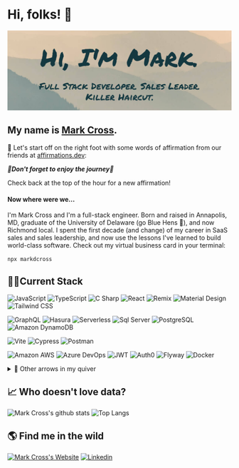 # Hi, folks! 👋

[![Mark's GitHub Banner](./assets/banner2.png)](https://markdcross.dev)

## My name is [Mark Cross](https://markdcross.dev).

🧘 Let's start off on the right foot with some words of affirmation from our friends at [affirmations.dev](https://www.affirmations.dev/):

**_🌟Don't forget to enjoy the journey🌟_**

Check back at the top of the hour for a new affirmation!

#### Now where were we...

I'm Mark Cross and I'm a full-stack engineer. Born and raised in Annapolis, MD, graduate of the University of Delaware (go Blue Hens 🐓), and now Richmond local. I spent the first decade (and change) of my career in SaaS sales and sales leadership, and now use the lessons I've learned to build world-class software. Check out my virtual business card in your terminal:

```
npx markdcross
```

## <g-emoji class="g-emoji" alias="man_technologist" fallback-src="https://github.githubassets.com/images/icons/emoji/unicode/1f468-1f4bb.png">👨‍💻</g-emoji>Current Stack

![JavaScript](https://img.shields.io/badge/Code-JavaScript-informational?style=flat&logo=javascript&logoColor=F2D5BB&color=F2D5BB&labelColor=163840)
![TypeScript](https://img.shields.io/badge/Code-TypeScript-informational?style=flat&logo=typescript&logoColor=F2D5BB&color=F2D5BB&labelColor=163840)
![C Sharp](https://img.shields.io/badge/Code-C%23-informational?style=flat&logo=csharp&logoColor=F2D5BB&color=F2D5BB&labelColor=163840)
![React](https://img.shields.io/badge/Code-React-informational?style=flat&logo=React&logoColor=F2D5BB&color=F2D5BB&labelColor=163840)
![Remix](https://img.shields.io/badge/Code-Remix-informational?style=flat&logo=Remix&logoColor=F2D5BB&color=F2D5BB&labelColor=163840)
![Material Design](https://img.shields.io/badge/Style-Material%20Design-informational?style=flat&logo=materialdesign&logoColor=F2D5BB&color=F2D5BB&labelColor=163840)
![Tailwind CSS](https://img.shields.io/badge/Style-TailWind%20CSS-informational?style=flat&logo=tailwindcss&logoColor=F2D5BB&color=F2D5BB&labelColor=163840)

![GraphQL](https://img.shields.io/badge/Tools-GraphQL-informational?style=flat&logo=graphql&logoColor=F2D5BB&color=F2D5BB&labelColor=163840)
![Hasura](https://img.shields.io/badge/Tools-Hasura-informational?style=flat&logo=hasura&logoColor=F2D5BB&color=F2D5BB&labelColor=163840)
![Serverless](https://img.shields.io/badge/Tools-Serverless-informational?style=flat&logo=serverless&logoColor=F2D5BB&color=F2D5BB&labelColor=163840)
![Sql Server](https://img.shields.io/badge/Data-SQL%20Server-informational?style=flat&logo=mysql&logoColor=F2D5BB&color=F2D5BB&labelColor=163840)
![PostgreSQL](https://img.shields.io/badge/Data-PostgreSQL-informational?style=flat&logo=postgresql&logoColor=F2D5BB&color=F2D5BB&labelColor=163840)
![Amazon DynamoDB](https://img.shields.io/badge/Data-DynamoDB-informational?style=flat&logo=amazondynamodb&logoColor=F2D5BB&color=F2D5BB&labelColor=163840)

![Vite](https://img.shields.io/badge/Test-Vite-informational?style=flat&logo=vite&logoColor=F2D5BB&color=F2D5BB&labelColor=163840)
![Cypress](https://img.shields.io/badge/Test-Cypress-informational?style=flat&logo=cypress&logoColor=F2D5BB&color=F2D5BB&labelColor=163840)
![Postman](https://img.shields.io/badge/Test-Postman-informational?style=flat&logo=postman&logoColor=F2D5BB&color=F2D5BB&labelColor=163840)

![Amazon AWS](https://img.shields.io/badge/Tools-Amazon%20AWS-informational?style=flat&logo=amazonaws&logoColor=F2D5BB&color=F2D5BB&labelColor=163840)
![Azure DevOps](https://img.shields.io/badge/Tools-Azure%20DevOps-informational?style=flat&logo=azuredevops&logoColor=F2D5BB&color=F2D5BB&labelColor=163840)
![JWT](https://img.shields.io/badge/Tools-JSON%20Web%20Tokens-informational?style=flat&logo=jsonwebtokens&logoColor=F2D5BB&color=F2D5BB&labelColor=163840)
![Auth0](https://img.shields.io/badge/Tools-Auth0-informational?style=flat&logo=auth0&logoColor=F2D5BB&color=F2D5BB&labelColor=163840)
![Flyway](https://img.shields.io/badge/Tools-Flyway-informational?style=flat&logo=flyway&logoColor=F2D5BB&color=F2D5BB&labelColor=163840)
![Docker](https://img.shields.io/badge/Tools-Docker-informational?style=flat&logo=docker&logoColor=F2D5BB&color=F2D5BB&labelColor=163840)

<details>
<summary>🏹 Other arrows in my quiver </summary>

![AWS Lambda](https://img.shields.io/badge/AWS-Lambda-informational?style=flat&logo=awslambda&logoColor=F2D5BB&color=F2D5BB&labelColor=163840)
![Amazon API Gateway](https://img.shields.io/badge/AWS-API%20Gateway-informational?style=flat&logo=amazonapigateway&logoColor=F2D5BB&color=F2D5BB&labelColor=163840)
![Amazon CloudWatch](https://img.shields.io/badge/AWS-CloudWatch-informational?style=flat&logo=amazoncloudwatch&logoColor=F2D5BB&color=F2D5BB&labelColor=163840)
![Amazon S3](https://img.shields.io/badge/AWS-S3-informational?style=flat&logo=amazons3&logoColor=F2D5BB&color=F2D5BB&labelColor=163840)
![Amazon OpenSearch](https://img.shields.io/badge/AWS-OpeSearch-informational?style=flat&logo=opensearch&logoColor=F2D5BB&color=F2D5BB&labelColor=163840)
![Amazon SQS](https://img.shields.io/badge/AWS-SQS-informational?style=flat&logo=amazonsqs&logoColor=F2D5BB&color=F2D5BB&labelColor=163840)
![Amazon EC2](https://img.shields.io/badge/AWS-EC2-informational?style=flat&logo=amazonec2&logoColor=F2D5BB&color=F2D5BB&labelColor=163840)

![jQuery](https://img.shields.io/badge/Code-jQuery-informational?style=flat&logo=jQuery&logoColor=F2D5BB&color=F2D5BB&labelColor=163840)
![HTML](https://img.shields.io/badge/Code-HTML-informational?style=flat&logo=html5&logoColor=F2D5BB&color=F2D5BB&labelColor=163840)
![CSS](https://img.shields.io/badge/Code-CSS-informational?style=flat&logo=css3&logoColor=F2D5BB&Color=F2D5BB&color=F2D5BB&labelColor=163840)
![Bootstrap](https://img.shields.io/badge/Style-Bootstrap-informational?style=flat&logo=bootstrap&logoColor=F2D5BB&color=F2D5BB&labelColor=163840)
![Bulma](https://img.shields.io/badge/Style-Bulma-informational?style=flat&logo=Bulma&logoColor=F2D5BB&color=F2D5BB&labelColor=163840)
![Lit](https://img.shields.io/badge/Style-Lit-informational?style=flat&logo=lit&logoColor=F2D5BB&color=F2D5BB&labelColor=163840)
![Handlebars](https://img.shields.io/badge/Code-Handlebars-informational?style=flat&logo=handlebarsdotjs&logoColor=F2D5BB&color=F2D5BB&labelColor=163840)
![EJS](https://img.shields.io/badge/Code-EJS-informational?style=flat&logo=ejs-js&logoColor=F2D5BB&color=F2D5BB&labelColor=163840)
![Jest](https://img.shields.io/badge/Test-Jest-informational?style=flat&logo=Jest&logoColor=F2D5BB&color=F2D5BB&labelColor=163840)

![Node](https://img.shields.io/badge/Code-Node.js-informational?style=flat&logo=node.js&logoColor=F2D5BB&color=F2D5BB&labelColor=163840)
![Express.js](https://img.shields.io/badge/Code-Express.js-informational?style=flat&logo=express&logoColor=F2D5BB&color=F2D5BB&labelColor=163840)
![Firebase](https://img.shields.io/badge/Tools-Firebase-informational?style=flat&logo=Firebase&logoColor=F2D5BB&color=F2D5BB&labelColor=163840)
![Electron](https://img.shields.io/badge/Tools-Electron-informational?style=flat&logo=electron&logoColor=F2D5BB&color=F2D5BB&labelColor=163840)
![MySQL](https://img.shields.io/badge/Data-MySQL-informational?style=flat&logo=mysql&logoColor=F2D5BB&color=F2D5BB&labelColor=163840)
![Sequelize](https://img.shields.io/badge/Tools-Sequelize-informational?style=flat&logo=sequelize&logoColor=F2D5BB&color=F2D5BB&labelColor=163840)
![MongoDB](https://img.shields.io/badge/Database-MongoDB-informational?style=flat&logo=mongodb&logoColor=F2D5BB&color=F2D5BB&labelColor=163840)
![Mongoose](https://img.shields.io/badge/Tools-mongoose-informational?style=flat&logo=mongoose&logoColor=F2D5BB&color=F2D5BB&labelColor=163840)
![Webpack](https://img.shields.io/badge/Tools-Webpack-informational?style=flat&logo=webpack&logoColor=F2D5BB&color=F2D5BB&labelColor=163840)
![NPM](https://img.shields.io/badge/Tools-NPM-informational?style=flat&logo=NPM&logoColor=F2D5BB&color=F2D5BB&labelColor=163840)

![Github](https://img.shields.io/badge/Tools-GitHub-informational?style=flat&logo=Github&logoColor=F2D5BB&color=F2D5BB&labelColor=163840)
![Heroku](https://img.shields.io/badge/Tools-Heroku-informational?style=flat&logo=Heroku&logoColor=F2D5BB&color=F2D5BB&labelColor=163840)
![Netlify](https://img.shields.io/badge/Tools-Netlify-informational?style=flat&logo=Netlify&logoColor=F2D5BB&color=F2D5BB&labelColor=163840)
![DigitalOcean](https://img.shields.io/badge/Tools-DigitalOcean-informational?style=flat&logo=digitalocean&logoColor=F2D5BB&color=F2D5BB&labelColor=163840)
![Figma](https://img.shields.io/badge/Tools-Figma-informational?style=flat&logo=figma&logoColor=F2D5BB&color=F2D5BB&labelColor=163840)

</details>

## 📈 Who doesn't love data?

![Mark Cross's github stats](https://github-readme-stats.vercel.app/api?username=markdcross&show_icons=true&title_color=F2D5BB&icon_color=F2D5BB&text_color=F2D5BB&bg_color=163840&hide_border=true)
![Top Langs](https://github-readme-stats.vercel.app/api/top-langs/?username=markdcross&title_color=F2D5BB&icon_color=F2D5BB&text_color=F2D5BB&bg_color=163840&hide_border=true&layout=compact)

## 🌎 Find me in the wild

[![Mark Cross's Website](https://img.icons8.com/bubbles/50/000000/domain.png)](https://markdcross.dev) [![Linkedin](https://img.icons8.com/officel/40/000000/linkedin.png)](https://www.linkedin.com/in/markdcross/)

<!--
**markdcross/markdcross** is a ✨ _special_ ✨ repository because its `README.md` (this file) appears on your GitHub profile.
<img src=""/>